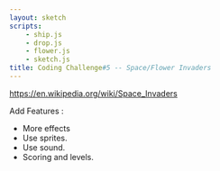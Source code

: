 ```yaml
---
layout: sketch
scripts: 
    - ship.js
    - drop.js
    - flower.js
    - sketch.js
title: Coding Challenge#5 -- Space/Flower Invaders
---
```



<https://en.wikipedia.org/wiki/Space_Invaders>

Add Features :   

* More effects
* Use sprites.
* Use sound.
* Scoring and levels.
